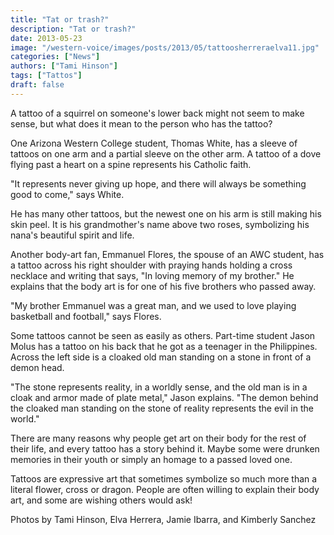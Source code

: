 ```yaml
---
title: "Tat or trash?"
description: "Tat or trash?"
date: 2013-05-23
image: "/western-voice/images/posts/2013/05/tattoosherreraelva11.jpg"
categories: ["News"]
authors: ["Tami Hinson"]
tags: ["Tattos"]
draft: false
---
```

A tattoo of a squirrel on someone's lower back might not seem to make sense, but what does it mean to the person who has the tattoo?

One Arizona Western College student, Thomas White, has a sleeve of tattoos on one arm and a partial sleeve on the other arm. A tattoo of a dove flying past a heart on a spine represents his Catholic faith.

"It represents never giving up hope, and there will always be something good to come," says White.

He has many other tattoos, but the newest one on his arm is still making his skin peel. It is his grandmother's name above two roses, symbolizing his nana's beautiful spirit and life.

Another body-art fan, Emmanuel Flores, the spouse of an AWC student, has a tattoo across his right shoulder with praying hands holding a cross necklace and writing that says, "In loving memory of my brother." He explains that the body art is for one of his five brothers who passed away.

"My brother Emmanuel was a great man, and we used to love playing basketball and football," says Flores.

Some tattoos cannot be seen as easily as others. Part-time student Jason Molus has a tattoo on his back that he got as a teenager in the Philippines. Across the left side is a cloaked old man standing on a stone in front of a demon head.

"The stone represents reality, in a worldly sense, and the old man is in a cloak and armor made of plate metal," Jason explains. "The demon behind the cloaked man standing on the stone of reality represents the evil in the world."

There are many reasons why people get art on their body for the rest of their life, and every tattoo has a story behind it. Maybe some were drunken memories in their youth or simply an homage to a passed loved one.

Tattoos are expressive art that sometimes symbolize so much more than a literal flower, cross or dragon. People are often willing to explain their body art, and some are wishing others would ask!

Photos by Tami Hinson, Elva Herrera, Jamie Ibarra, and Kimberly Sanchez